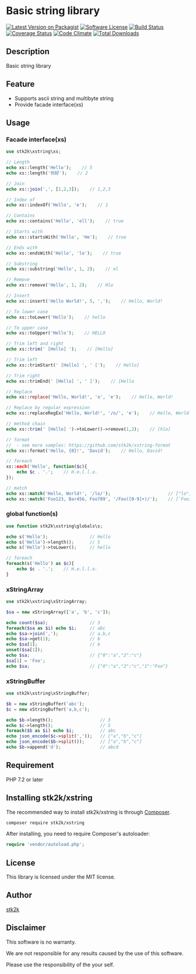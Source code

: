 Basic string library
=======================

[![Latest Version on Packagist](https://img.shields.io/packagist/v/stk2k/xstring.svg?style=flat-square)](https://packagist.org/packages/stk2k/xstring)
[![Software License](https://img.shields.io/badge/license-MIT-brightgreen.svg?style=flat-square)](LICENSE.md)
[![Build Status](https://api.travis-ci.com/stk2k/xstring.svg?branch=main)](https://api.travis-ci.com/stk2k/xstring.svg?branch=main)
[![Coverage Status](https://coveralls.io/repos/github/stk2k/xstring/badge.svg?branch=main)](https://coveralls.io/repos/github/stk2k/xstring/badge.svg?branch=main)
[![Code Climate](https://codeclimate.com/github/stk2k/xstring/badges/gpa.svg)](https://codeclimate.com/github/stk2k/xstring)
[![Total Downloads](https://img.shields.io/packagist/dt/stk2k/xstring.svg?style=flat-square)](https://packagist.org/packages/stk2k/xstring)

## Description

Basic string library


## Feature

   - Supports ascii string and multibyte string
   - Provide facade interface(xs)

## Usage

### Facade interface(xs)

```php
use stk2k\xstring\xs;

// Length
echo xs::length('Hello');    // 5
echo xs::length('你好');    // 2

// Join
echo xs::join(',', [1,2,3]);    // 1,2,3

// Index of
echo xs::indexOf('Hello', 'e');    // 1

// Contains
echo xs::contains('Hello', 'ell');    // true

// Starts with
echo xs::startsWith('Hello', 'He');    // true

// Ends with
echo xs::endsWith('Hello', 'lo');    // true

// Substring
echo xs::substring('Hello', 1, 2);    // el

// Remove
echo xs::remove('Hello', 1, 2);    // Hlo

// Insert
echo xs::insert('Hello World!', 5, ',');    // Hello, World!

// To lower case
echo xs::toLower('Hello');    // hello

// To upper case
echo xs::toUpper('Hello');    // HELLO

// Trim left and right
echo xs::trim(' [Hello] ');    // [Hello]

// Trim left
echo xs::trimStart(' [Hello] ', ' [');    // Hello]

// Trim right
echo xs::trimEnd(' [Hello] ', ' ]');    // [Hello

// Replace
echo xs::replace('Hello, World!', 'o', 'e');    // Helle, Werld!

// Replace by regular expression
echo xs::replaceRegEx('Hello, World!', '/o/', 'e');    // Helle, Werld!

// method chain
echo xs::trim(' [Hello] ')->toLower()->remove(1,2);    // [hlo]

// format
//  - see more samples: https://github.com/stk2k/xstring-format
echo xs::format('Hello, {0}!', 'David');    // Hello, David!

// foreach
xs::each('Hello', function($c){
    echo $c . '.';    // H.e.l.l.o.
});

// match
echo xs::match('Hello, World!', '/lo/');                      // ["lo"]
echo xs::match('Foo123, Bar456, Foo789', '/Foo([0-9]+)/');    // ['Foo123','123']
```

### global function(s)

```php
use function stk2k\xstring\globals\s;

echo s('Hello');                // Hello
echo s('Hello')->length();      // 5
echo s('Hello')->toLower();     // hello

// foreach
foreach(s('Hello') as $c){
    echo $c . '.';    // H.e.l.l.o.
}

```

### xStringArray

```php
use stk2k\xstring\xStringArray;

$sa = new xStringArray(['a', 'b', 'c']);

echo count($sa);                // 3
foreach($sa as $i) echo $i;     // abc
echo $sa->join(',');            // a,b,c
echo $sa->get(1);               // b
echo $sa[1];                    // b
unset($sa[1]);
echo $sa;                       // {"0":"a","2":"c"}
$sa[1] = 'Foo';
echo $sa;                       // {"0":"a","2":"c","1":"Foo"}
```

### xStringBuffer

```php
use stk2k\xstring\xStringBuffer;

$b = new xStringBuffer('abc');
$c = new xStringBuffer('a,b,c');

echo $b->length();                  // 3
echo $c->length();                  // 5
foreach($b as $i) echo $i;          // abc
echo json_encode($c->split(','));   // ["a","b","c"]
echo json_encode($b->split());      // ["a","b","c"]
echo $b->append('d');               // abcd
```


## Requirement

PHP 7.2 or later

## Installing stk2k/xstring

The recommended way to install stk2k/xstring is through
[Composer](http://getcomposer.org).

```bash
composer require stk2k/xstring
```

After installing, you need to require Composer's autoloader:

```php
require 'vendor/autoload.php';
```

## License
This library is licensed under the MIT license.

## Author

[stk2k](https://github.com/stk2k)

## Disclaimer

This software is no warranty.

We are not responsible for any results caused by the use of this software.

Please use the responsibility of the your self.


